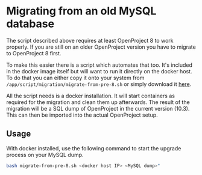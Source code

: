# Migrating from an old MySQL database

The script described above requires at least OpenProject 8 to work properly. If you are still on an older OpenProject version you have to migrate to OpenProject 8 first.

To make this easier there is a script which automates that too. It's included in the docker image itself but will want to run it directly on the docker host. To do that you can either copy it onto your system from `/app/script/migration/migrate-from-pre-8.sh` or simply download it [here](https://github.com/opf/openproject/tree/release/10.3/script/migration/migrate-from-pre-8.sh).

All the script needs is a docker installation. It will start containers as required for the migration and clean them up afterwards. The result of the migration will be a SQL dump of OpenProject in the current version (10.3). This can then be imported into the actual OpenProject setup.

## Usage

With docker installed, use the following command to start the upgrade process on your MySQL dump.

```bash
bash migrate-from-pre-8.sh <docker host IP> <MySQL dump>"
```
